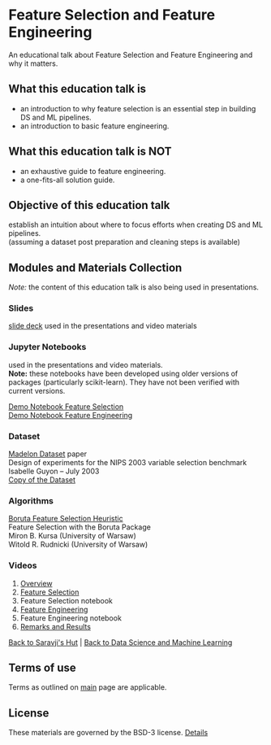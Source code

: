# Feature Selection and Feature Engineering  

An educational talk about Feature Selection and Feature Engineering and why it matters.  

## What this education talk is  
- an introduction to why feature selection is an essential step in building DS and ML pipelines.  
- an introduction to basic feature engineering.  

## What this education talk is NOT  
- an exhaustive guide to feature engineering.  
- a one-fits-all solution guide.  

## Objective of this education talk  
establish an intuition about where to focus efforts when creating DS and ML pipelines.  
(assuming a dataset post preparation and cleaning steps is available)

## Modules and Materials Collection  
_Note:_ the content of this education talk is also being used in presentations.  

### Slides  
[slide deck](content/FS_FE_slides.pdf) used in the presentations and video materials  

### Jupyter Notebooks
used in the presentations and video materials.  
**Note:** these notebooks have been developed using older versions of packages (particularly scikit-learn). They have not been verified with current versions.  
  
[Demo Notebook Feature Selection](https://github.com/Saravji/saravjis_hut/blob/master/DS_ML/FS_FE/content/Demo_Notebook_Feature_Selection.ipynb)  
[Demo Notebook Feature Engineering](https://github.com/Saravji/saravjis_hut/blob/master/DS_ML/FS_FE/content/Demo_Notebook_Feature_Engineering.ipynb)  

### Dataset
[Madelon Dataset](content/papers/Dataset.pdf) paper  
Design of experiments for the NIPS 2003 variable selection benchmark
Isabelle Guyon – July 2003  
[Copy of the Dataset](content/data/README.md)  

### Algorithms
[Boruta Feature Selection Heuristic](content/papers/v36i11.pdf)  
Feature Selection with the Boruta Package  
Miron B. Kursa (University of Warsaw)  
Witold R. Rudnicki (University of Warsaw)  

### Videos  
1. [Overview](https://youtu.be/Tw8NSHutwDY)  
2. [Feature Selection](https://youtu.be/bPYwVmZhGM4)  
3. Feature Selection notebook  
4. [Feature Engineering](https://youtu.be/oIrd4duULIA)  
5. Feature Engineering notebook  
6. [Remarks and Results](https://youtu.be/KHIy_B3aq8U)  
  
  
[Back to Saravji's Hut](../../README.md)  |  [Back to Data Science and Machine Learning](../README.md)

## Terms of use  

Terms as outlined on [main](../../README.md#terms-of-use) page are applicable.  

## License  

These materials are governed by the BSD-3 license. [Details](LICENSE)  


